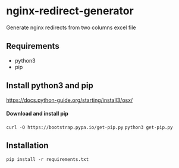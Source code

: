 # nginx-redirect-generator

Generate nginx redirects from two columns excel file

## Requirements
- python3
- pip

## Install python3 and pip
https://docs.python-guide.org/starting/install3/osx/

#### Download and install pip
`curl -O https://bootstrap.pypa.io/get-pip.py`
`python3 get-pip.py`

## Installation
`pip install -r requirements.txt`
